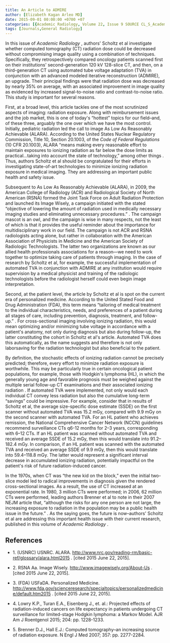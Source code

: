 ```yaml
---
title: An Article to ADMIRE
author: [Elizabeth Kagan Arleo MD]
date: 2015-09-01 00:00:00 +0700 +07
categories: [{Academic Radiology, Volume 22, Issue 9 SOURCE CL_S_AcademicRadiologyVolume22Issue9 1}]
tags: [Journals,General Radiology]
---
```

In this issue of _Academic Radiology_ , authors' Scholtz et al investigate whether computed tomography (CT) radiation dose could be decreased without compromising image quality using a combination of techniques. Specifically, they retrospectively compared oncology patients scanned first on their institutions' second-generation 120 kV 128-slice CT, and then, on a third-generation CT using automated tube voltage adaptation (TVA) in conjunction with an advanced modeled iterative reconstruction (ADMIRE), an upgrade. Their principal findings were that radiation dose was decreased by nearly 35% on average, with an associated improvement in image quality as evidenced by increased signal-to-noise ratio and contrast-to-noise ratio. This study is important for several reasons.

First, at a broad level, this article tackles one of the most scrutinized aspects of imaging: radiation exposure. Along with reimbursement issues and the job market, this is one of today's “hottest” topics for our field–and, of these three, arguably the one over which we have the most control. Initially, pediatric radiation led the call to image As Low As Reasonably Achievable (ALARA). According to the United States Nuclear Regulatory Commission, Title 10, Section 20.1003, of the _Code of Federal Regulations_ (10 CFR 20.1003), ALARA “means making every reasonable effort to maintain exposures to ionizing radiation as far below the dose limits as practical…taking into account the state of technology,” among other things . Thus, authors Scholtz et al should be congratulated for their efforts in investigating state-of-art technologies to minimize ionizing radiation exposure in medical imaging. They are addressing an important public health and safety issue.

Subsequent to As Low As Reasonably Achievable (ALARA), in 2009, the American College of Radiology (ACR) and Radiological Society of North American (RSNA) formed the Joint Task Force on Adult Radiation Protection and launched its Image Wisely, a campaign initiated with the stated “objective of lowering the amount of radiation used in medically necessary imaging studies and eliminating unnecessary procedures.” . The campaign mascot is an owl, and the campaign is wise in many respects, not the least of which is that it provides the useful reminder about the importance for multidisciplinary work in our field. The campaign is not ACR and RSNA radiologists acting alone, but rather in collaboration with the American Association of Physicists in Medicine and the American Society of Radiologic Technologists. The latter two organizations are known as our allied health professionals associations for a reason—we need to work together to optimize taking care of patients through imaging. In the case of research by Scholtz et al, for example, the successful implementation of automated TVA in conjunction with ADMIRE at any institution would require supervision by a medical physicist and training of the radiologic technologists before the radiologist herself could even begin image interpretation.

Second, at the patient level, the article by Scholtz et al is spot on the current era of personalized medicine. According to the United Stated Food and Drug Administration (FDA), this term means “tailoring of medical treatment to the individual characteristics, needs, and preferences of a patient during all stages of care, including prevention, diagnosis, treatment, and follow-up.” . For cross-sectional imaging involving ionizing radiation, this would mean optimizing and/or minimizing tube voltage in accordance with a patient's anatomy, not only during diagnosis but also during follow-up, the latter constituting the cohort in Scholtz et al's article. Automated TVA does this automatically, as the name suggests and therefore is not only laborsaving for the radiation technologist but also beneficial to the patient.

By definition, the stochastic effects of ionizing radiation cannot be precisely predicted; therefore, every effort to minimize radiation exposure is worthwhile. This may be particularly true in certain oncological patient populations, for example, those with Hodgkin's lymphoma (HL), in which the generally young age and favorable prognosis must be weighed against the multiple serial follow-up CT examinations and their associated ionizing radiation . If automated TVA were implemented, not only would each individual CT convey less radiation but also the cumulative long-term “savings” could be impressive. For example, consider that in results of Scholtz et al, the average size-specific dose estimate (SSDE) on the first scanner without automated TVA was 15.2 mGy, compared with 9.9 mGy on the second scanner with automated TVA. For an HL patient who achieves remission, the National Comprehensive Cancer Network (NCCN) guidelines recommend surveillance CTs q6-12 months for 2–3 years, corresponding with 6–12 CTs. If an HL patient was scanned without automated TVA and received an average SSDE of 15.2 mGy, then this would translate into 91.2–182.4 mGy. In comparison, if an HL patient was scanned with the automated TVA and received an average SSDE of 9.9 mGy, then this would translate into 59.4–118.8 mGy. The latter would represent a significant interval decrease in accumulated ionizing radiation, potentially impactful on the patient's risk of future radiation-induced cancer.

In the 1970s, when CT was “the new kid on the block,” even the initial two-slice model led to radical improvements in diagnosis given the rendered cross-sectional images. As a result, the use of CT increased at an exponential rate. In 1980, 3 million CTs were performed; in 2006, 62 million CTs were performed, leading authors Brenner et al to note in their 2007 NEJM article that, “although the risks for any one person are not large, the increasing exposure to radiation in the population may be a public health issue in the future.” . As the saying goes, the future is now–authors' Scholtz et al are addressing this important health issue with their current research, published in this volume of _Academic Radiology_ .

## References

- 1\.  (USNRC) USNRC. ALARA.  http://www.nrc.gov/reading-rm/basic-ref/glossary/alara.html2015  . \[cited 2015 June 22, 2015\].


- 2\.  RSNA Aa. Image Wisely.  http://www.imagewisely.org/About-Us  . \[cited 2015 June 22, 2015\].


- 3\.  (FDA) USFaDA. Personalized Medicine.  http://www.fda.gov/scienceresearch/specialtopics/personalizedmedicine/default.htm2015  . \[cited 2015 June 22, 2015\].


- 4\. Lowry K.P., Turan E.A., Eisenberg J., et. al.: Projected effects of radiation-induced cancers on life expectancy in patients undergoing CT surveillance for limited-stage Hodgkin lymphoma: a Markov Model. AJR Am J Roentgenol 2015; 204: pp. 1228-1233.


- 5\. Brenner D.J., Hall E.J.: Computed tomography–an increasing source of radiation exposure. N Engl J Med 2007; 357: pp. 2277-2284.